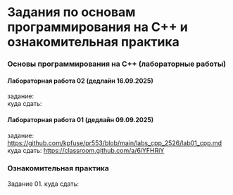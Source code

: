 # Задания по основам программирования на C++ и ознакомительная практика #

### Основы программирования на C++ (лабораторные работы) ### 

#### Лабораторная работа 02 (дедлайн 16.09.2025) ####

задание: </br>
куда сдать: </br>
 

#### Лабораторная работа 01 (дедлайн 09.09.2025) ####
задание: https://github.com/kpfuse/pr553/blob/main/labs_cpp_2526/lab01_cpp.md</br>
куда сдать: https://classroom.github.com/a/6iYFHRiY </br>
 

### Ознакомительная практика ###
Задание 01. 
куда сдать: 
